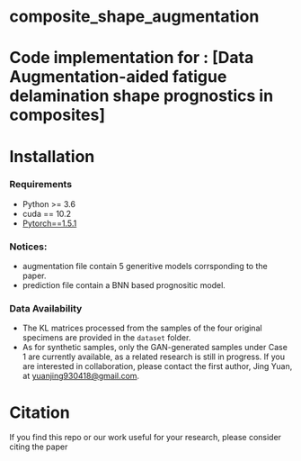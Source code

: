 # composite_shape_augmentation

# Code implementation for : [Data Augmentation-aided fatigue delamination shape prognostics in composites]

# Installation
### Requirements
* Python >= 3.6
* cuda == 10.2
* [Pytorch==1.5.1](https://pytorch.org/)


### Notices:
* augmentation file contain 5 generitive models corrsponding to the paper.
* prediction file contain a BNN based prognositic model.

### Data Availability

* The KL matrices processed from the samples of the four original specimens are provided in the `dataset` folder.
* As for synthetic samples, only the GAN-generated samples under Case 1 are currently available, as a related research is still in progress. If you are interested in collaboration, please contact the first author, Jing Yuan, at yuanjing930418@gmail.com.

# Citation
If you find this repo or our work useful for your research, please consider citing the paper

